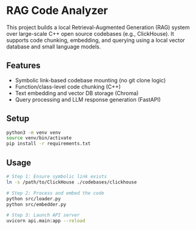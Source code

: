# RAG Code Analyzer

This project builds a local Retrieval-Augmented Generation (RAG) system over large-scale C++ open source codebases (e.g., ClickHouse).
It supports code chunking, embedding, and querying using a local vector database and small language models.

## Features
- Symbolic link-based codebase mounting (no git clone logic)
- Function/class-level code chunking (C++)
- Text embedding and vector DB storage (Chroma)
- Query processing and LLM response generation (FastAPI)

## Setup
```bash
python3 -m venv venv
source venv/bin/activate
pip install -r requirements.txt
```

## Usage
```bash
# Step 1: Ensure symbolic link exists
ln -s /path/to/ClickHouse ./codebases/clickhouse

# Step 2: Process and embed the code
python src/loader.py
python src/embedder.py

# Step 3: Launch API server
uvicorn api.main:app --reload
```

